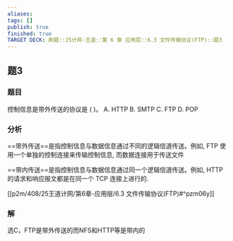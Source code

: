 ```yaml
---
aliases: 
tags: []
publish: true
finished: true
TARGET DECK: 刷题::25计网-王道::第 6 章 应用层::6.3 文件传输协议(FTP)::题3
---
```


## 题3
### 题目
控制信息是带外传送的协议是 ( )。
A. HTTP B. SMTP C. FTP D. POP
### 分析
==带外传送==是指控制信息与数据信息通过不同的逻辑信道传送。例如, FTP 使用一个单独的控制连接来传输控制信息, 而数据连接用于传送文件 
<!--ID: 1719569713110-->

==带内传送==是指控制信息与数据信息通过同一个逻辑信道传送。例如, HTTP 的请求和响应报文都是在同一个 TCP 连接上进行的.
<!--ID: 1719569713115-->

[[p2m/408/25王道计网/第6章-应用层/6.3 文件传输协议(FTP)#^pzm06y]]
### 解
选C，FTP是带外传送的而NFS和HTTP等是带内的
